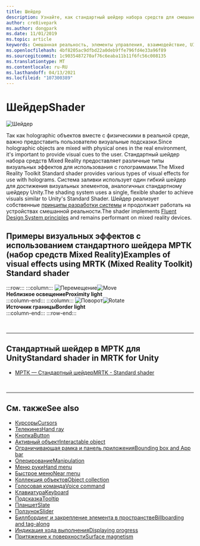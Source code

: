 ```yaml
---
title: Шейдер
description: Узнайте, как стандартный шейдер набора средств для смешанной реальности предоставляет различные типы визуальных эффектов, которые можно использовать с голограммами в приложениях смешанной реальности.
author: cre8ivepark
ms.author: dongpark
ms.date: 11/01/2019
ms.topic: article
keywords: Смешанная реальность, элементы управления, взаимодействие, UI, UX, шейдер, гарнитура смешанной реальности, гарнитура Windows Mixed Reality, гарнитура виртуальной реальности, HoloLens, МРТК, набор средств смешанной реальности, визуальные эффекты
ms.openlocfilehash: 4bf8205ac9dfbd22a0deb9ffe796fd4e33a96f89
ms.sourcegitcommit: 1c9035487270af76c6eaba11b11f6fc56c008135
ms.translationtype: MT
ms.contentlocale: ru-RU
ms.lasthandoff: 04/13/2021
ms.locfileid: "107300389"
---
```

# <a name="shader"></a><span data-ttu-id="081b8-104">Шейдер</span><span class="sxs-lookup"><span data-stu-id="081b8-104">Shader</span></span>

![Шейдер](images/UX_Hero_StandardShader.jpg)

<span data-ttu-id="081b8-106">Так как holographic объектов вместе с физическими в реальной среде, важно предоставить пользователю визуальные подсказки.</span><span class="sxs-lookup"><span data-stu-id="081b8-106">Since holographic objects are mixed with physical ones in the real environment, it's important to provide visual cues to the user.</span></span> <span data-ttu-id="081b8-107">Стандартный шейдер набора средств Mixed Reality предоставляет различные типы визуальных эффектов для использования с голограммами.</span><span class="sxs-lookup"><span data-stu-id="081b8-107">The Mixed Reality Toolkit Standard shader provides various types of visual effects for use with holograms.</span></span> <span data-ttu-id="081b8-108">Система заливки использует один гибкий шейдер для достижения визуальных элементов, аналогичных стандартному шейдеру Unity.</span><span class="sxs-lookup"><span data-stu-id="081b8-108">The shading system uses a single, flexible shader to achieve visuals similar to Unity's Standard Shader.</span></span> <span data-ttu-id="081b8-109">Шейдер реализует собственные [принципы разработки системы](https://www.microsoft.com/design/fluent/#/) и продолжает работать на устройствах смешанной реальности.</span><span class="sxs-lookup"><span data-stu-id="081b8-109">The shader implements [Fluent Design System principles](https://www.microsoft.com/design/fluent/#/) and remains performant on mixed reality devices.</span></span>
<br>

## <a name="examples-of-visual-effects-using-mrtk-mixed-reality-toolkit-standard-shader"></a><span data-ttu-id="081b8-110">Примеры визуальных эффектов с использованием стандартного шейдера МРТК (набор средств Mixed Reality)</span><span class="sxs-lookup"><span data-stu-id="081b8-110">Examples of visual effects using MRTK (Mixed Reality Toolkit) Standard shader</span></span> 
:::row:::
    :::column:::
       <span data-ttu-id="081b8-111">![Перемещение](images/UX_Button_Affordance_ProximityLight.jpg)</span><span class="sxs-lookup"><span data-stu-id="081b8-111">![Move](images/UX_Button_Affordance_ProximityLight.jpg)</span></span><br>
       <span data-ttu-id="081b8-112">**Неблизкое освещение**</span><span class="sxs-lookup"><span data-stu-id="081b8-112">**Proximity light**</span></span><br>
    :::column-end:::
    :::column:::
       <span data-ttu-id="081b8-113">![Поворот](images/UX_Button_Affordance_FocusHighlight.jpg)</span><span class="sxs-lookup"><span data-stu-id="081b8-113">![Rotate](images/UX_Button_Affordance_FocusHighlight.jpg)</span></span><br>
        <span data-ttu-id="081b8-114">**Источник границы**</span><span class="sxs-lookup"><span data-stu-id="081b8-114">**Border light**</span></span><br>
    :::column-end:::
:::row-end:::

<br>

---

## <a name="standard-shader-in-mrtk-for-unity"></a><span data-ttu-id="081b8-115">Стандартный шейдер в МРТК для Unity</span><span class="sxs-lookup"><span data-stu-id="081b8-115">Standard shader in MRTK for Unity</span></span>

* [<span data-ttu-id="081b8-116">МРТК — Стандартный шейдер</span><span class="sxs-lookup"><span data-stu-id="081b8-116">MRTK - Standard shader</span></span>](https://docs.microsoft.com/windows/mixed-reality/mrtk-unity/features/rendering/mrtk-standard-shader)

<br>

---

## <a name="see-also"></a><span data-ttu-id="081b8-117">См. также</span><span class="sxs-lookup"><span data-stu-id="081b8-117">See also</span></span>

* [<span data-ttu-id="081b8-118">Курсоры</span><span class="sxs-lookup"><span data-stu-id="081b8-118">Cursors</span></span>](cursors.md)
* [<span data-ttu-id="081b8-119">Телекинез</span><span class="sxs-lookup"><span data-stu-id="081b8-119">Hand ray</span></span>](point-and-commit.md)
* [<span data-ttu-id="081b8-120">Кнопка</span><span class="sxs-lookup"><span data-stu-id="081b8-120">Button</span></span>](button.md)
* [<span data-ttu-id="081b8-121">Активный объект</span><span class="sxs-lookup"><span data-stu-id="081b8-121">Interactable object</span></span>](interactable-object.md)
* [<span data-ttu-id="081b8-122">Ограничивающая рамка и панель приложения</span><span class="sxs-lookup"><span data-stu-id="081b8-122">Bounding box and App bar</span></span>](app-bar-and-bounding-box.md)
* [<span data-ttu-id="081b8-123">Оперирование</span><span class="sxs-lookup"><span data-stu-id="081b8-123">Manipulation</span></span>](direct-manipulation.md)
* [<span data-ttu-id="081b8-124">Меню руки</span><span class="sxs-lookup"><span data-stu-id="081b8-124">Hand menu</span></span>](hand-menu.md)
* [<span data-ttu-id="081b8-125">Быстрое меню</span><span class="sxs-lookup"><span data-stu-id="081b8-125">Near menu</span></span>](near-menu.md)
* [<span data-ttu-id="081b8-126">Коллекция объектов</span><span class="sxs-lookup"><span data-stu-id="081b8-126">Object collection</span></span>](object-collection.md)
* [<span data-ttu-id="081b8-127">Голосовая команда</span><span class="sxs-lookup"><span data-stu-id="081b8-127">Voice command</span></span>](voice-input.md)
* [<span data-ttu-id="081b8-128">Клавиатура</span><span class="sxs-lookup"><span data-stu-id="081b8-128">Keyboard</span></span>](keyboard.md)
* [<span data-ttu-id="081b8-129">Подсказка</span><span class="sxs-lookup"><span data-stu-id="081b8-129">Tooltip</span></span>](tooltip.md)
* [<span data-ttu-id="081b8-130">Планшет</span><span class="sxs-lookup"><span data-stu-id="081b8-130">Slate</span></span>](slate.md)
* [<span data-ttu-id="081b8-131">Ползунок</span><span class="sxs-lookup"><span data-stu-id="081b8-131">Slider</span></span>](slider.md)
* [<span data-ttu-id="081b8-132">Биллбординг и закрепление элемента в пространстве</span><span class="sxs-lookup"><span data-stu-id="081b8-132">Billboarding and tag-along</span></span>](billboarding-and-tag-along.md)
* [<span data-ttu-id="081b8-133">Индикация хода выполнения</span><span class="sxs-lookup"><span data-stu-id="081b8-133">Displaying progress</span></span>](progress.md)
* [<span data-ttu-id="081b8-134">Притяжение к поверхности</span><span class="sxs-lookup"><span data-stu-id="081b8-134">Surface magnetism</span></span>](surface-magnetism.md)
